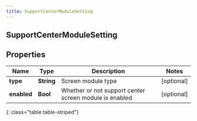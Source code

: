 ```yaml
---
title: SupportCenterModuleSetting
---
```

## SupportCenterModuleSetting

## Properties

|Name | Type | Description | Notes|
|------------ | ------------- | ------------- | -------------|
| **type** | **String** | Screen module type | [optional] |
| **enabled** | **Bool** | Whether or not support center screen module is enabled | [optional] |
{: class="table table-striped"}


